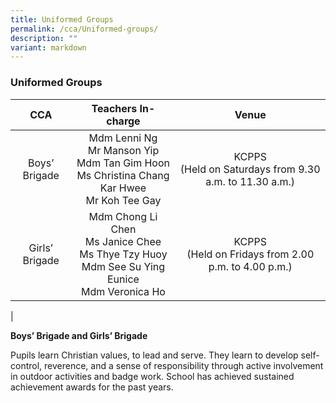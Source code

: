 ```yaml
---
title: Uniformed Groups
permalink: /cca/Uniformed-groups/
description: ""
variant: markdown
---
```

### **Uniformed Groups**

|       CCA      |                                           Teachers In-charge                                          |                     Venue                     |
|:--------------:|:-----------------------------------------------------------------------------------------------------:|:---------------------------------------------:|
|  Boys’ Brigade | Mdm Lenni Ng<br> Mr Manson Yip<br> Mdm Tan Gim Hoon<br> Ms Christina Chang Kar Hwee<br> Mr Koh Tee Gay<br> |KCPPS <br>(Held on Saturdays from 9.30 a.m. to 11.30 a.m.) |
| Girls’ Brigade |              Mdm Chong Li Chen<br> Ms Janice Chee<br> Ms Thye Tzy Huoy<br>Mdm See Su Ying Eunice<br>Mdm Veronica Ho         | KCPPS<br> (Held on Fridays from 2.00 p.m. to 4.00 p.m.)    |
|

**Boys’ Brigade and Girls’ Brigade**

Pupils learn Christian values, to lead and serve. They learn to develop self-control, reverence, and a sense of responsibility through active involvement in outdoor activities and badge work. School has achieved sustained achievement awards for the past years.